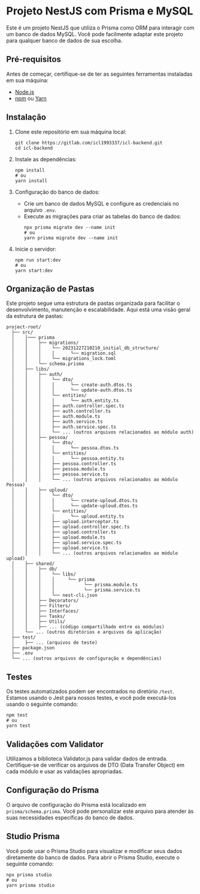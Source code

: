 # Projeto NestJS com Prisma e MySQL

Este é um projeto NestJS que utiliza o Prisma como ORM para interagir com um banco de dados MySQL. Você pode facilmente adaptar este projeto para qualquer banco de dados de sua escolha.

## Pré-requisitos

Antes de começar, certifique-se de ter as seguintes ferramentas instaladas em sua máquina:

- [Node.js](https://nodejs.org/)
- [npm](https://www.npmjs.com/) ou [Yarn](https://yarnpkg.com/)

## Instalação

1. Clone este repositório em sua máquina local:
   ```
   git clone https://gitlab.com/icl1993337/icl-backend.git
   cd icl-backend
   ```

2. Instale as dependências:
   ```
   npm install
   # ou
   yarn install
   ```

3. Configuração do banco de dados:
   - Crie um banco de dados MySQL e configure as credenciais no arquivo `.env`.
   - Execute as migrações para criar as tabelas do banco de dados:
     ```
     npx prisma migrate dev --name init
     # ou
     yarn prisma migrate dev --name init
     ```

4. Inicie o servidor:
   ```
   npm run start:dev
   # ou
   yarn start:dev
   ```

## Organização de Pastas

Este projeto segue uma estrutura de pastas organizada para facilitar o desenvolvimento, manutenção e escalabilidade. Aqui está uma visão geral da estrutura de pastas:
```
project-root/
  ├── src/
  │    │─── prisma
  │    │    ├── migrations/
  │    │    │    └── 20231227210210_initial_db_structure/
  │    │    │    │      └── migration.sql
  │    │    │    └── migrations_lock.toml
  │    │    └── schema.prisma
  │    ├── libs/
  │    │    ├── auth/
  │    │    │    └── dto/
  │    │    │    │      └── create-auth.dtos.ts
  │    │    │    │      └── update-auth.dtos.ts
  │    │    │    └── entities/
  │    │    │    │      └── auth.entity.ts
  │    │    │    ├── auth.controller.spec.ts
  │    │    │    ├── auth.controller.ts
  │    │    │    ├── auth.module.ts
  │    │    │    ├── auth.service.ts
  │    │    │    ├── auth.service.spec.ts
  │    │    │    └── ... (outros arquivos relacionados ao módulo auth)
  │    │    ├── pessoa/
  │    │    │    └── dto/
  │    │    │    │      └── pessoa.dtos.ts
  │    │    │    └── entities/
  │    │    │    │      └── pessoa.entity.ts
  │    │    │    ├── pessoa.controller.ts
  │    │    │    ├── pessoa.module.ts
  │    │    │    ├── pessoa.service.ts
  │    │    │    └── ... (outros arquivos relacionados ao módulo Pessoa)
  │    │    ├── uploud/
  │    │    │    └── dto/
  │    │    │    │      └── create-uploud.dtos.ts
  │    │    │    │      └── update-uploud.dtos.ts
  │    │    │    └── entities/
  │    │    │    │      └── uploud.entity.ts
  │    │    │    ├── upload.interceptor.ts
  │    │    │    ├── upload.controller.spec.ts
  │    │    │    ├── upload.controller.ts
  │    │    │    ├── upload.module.ts
  │    │    │    ├── upload.service.spec.ts
  │    │    │    ├── upload.service.ts
  │    │    │    └── ... (outros arquivos relacionados ao módulo upload)
  │    ├── shared/
  │    │    ├── db/
  │    │    │    └── libs/
  │    │    │    │     └── prisma
  │    │    │    │           └── prisma.module.ts
  │    │    │    │           └── prisma.service.ts
  │    │    │    └── nest-cli.json
  │    │    ├── Decorators/    
  │    │    ├── Filters/    
  │    │    ├── Interfaces/    
  │    │    ├── Tasks/    
  │    │    ├── Utils/    
  │    │    ├── ... (código compartilhado entre os módulos)
  │    └── ... (outros diretórios e arquivos da aplicação)
  ├── test/
  │    ├── ... (arquivos de teste)
  ├── package.json
  ├── .env
  └── ... (outros arquivos de configuração e dependências)
```

## Testes

Os testes automatizados podem ser encontrados no diretório `/test`. Estamos usando o Jest para nossos testes, e você pode executá-los usando o seguinte comando:
```
npm test
# ou
yarn test
```

## Validações com Validator

Utilizamos a biblioteca Validator.js para validar dados de entrada. Certifique-se de verificar os arquivos de DTO (Data Transfer Object) em cada módulo e usar as validações apropriadas.

## Configuração do Prisma

O arquivo de configuração do Prisma está localizado em `prisma/schema.prisma`. Você pode personalizar este arquivo para atender às suas necessidades específicas do banco de dados.

## Studio Prisma

Você pode usar o Prisma Studio para visualizar e modificar seus dados diretamente do banco de dados. Para abrir o Prisma Studio, execute o seguinte comando:
```
npx prisma studio
# ou
yarn prisma studio
```
